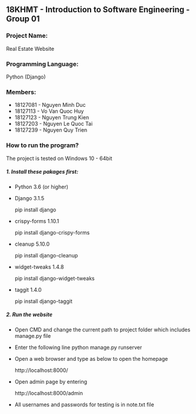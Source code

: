 ## 18KHMT - Introduction to Software Engineering - Group 01

### Project Name:
Real Estate Website

### Programming Language:
Python (Django)

### Members:
- 18127081 - Nguyen Minh Duc
- 18127113 - Vo Van Quoc Huy
- 18127123 - Nguyen Trung Kien
- 18127203 - Nguyen Le Quoc Tai
- 18127239 - Nguyen Quy Trien

### How to run the program?
The project is tested on Windows 10 - 64bit

##### 1. Install these pakages first:
* Python 3.6 (or higher)
* Django 3.1.5
    
    pip install django
* crispy-forms 1.10.1

    pip install django-crispy-forms
* cleanup 5.10.0

    pip install django-cleanup
* widget-tweaks 1.4.8
    
    pip install django-widget-tweaks
* taggit 1.4.0

    pip install django-taggit

##### 2. Run the website
* Open CMD and change the current path to project folder which includes manage.py file
* Enter the following line
    python manage.py runserver
* Open a web browser and type as below to open the homepage

    http://localhost:8000/
* Open admin page by entering
    
    http://localhost:8000/admin
* All usernames and passwords for testing is in note.txt file
